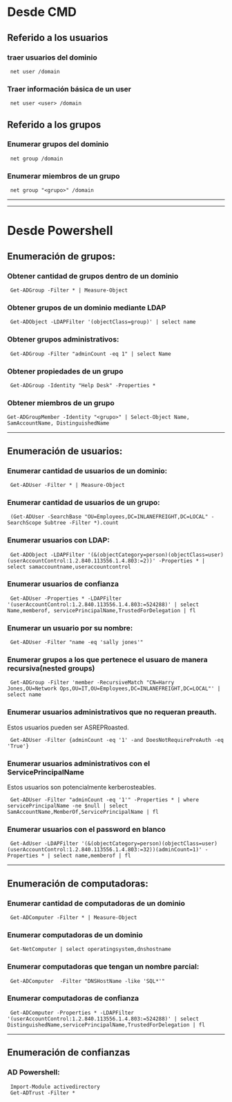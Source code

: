 # Desde CMD

## Referido a los usuarios

### traer usuarios del dominio

     net user /domain

### Traer información básica de un user

     net user <user> /domain

## Referido a los grupos

### Enumerar grupos del dominio

     net group /domain
### Enumerar miembros de un grupo

     net group "<grupo>" /domain



---
---

# Desde Powershell

## Enumeración de grupos:

### Obtener cantidad de grupos dentro de un dominio

     Get-ADGroup -Filter * | Measure-Object

### Obtener grupos de un dominio mediante LDAP

     Get-ADObject -LDAPFilter '(objectClass=group)' | select name
### Obtener grupos administrativos:

     Get-ADGroup -Filter "adminCount -eq 1" | select Name

### Obtener propiedades de un grupo

     Get-ADGroup -Identity "Help Desk" -Properties *


### Obtener miembros de un grupo

    Get-ADGroupMember -Identity "<grupo>" | Select-Object Name, SamAccountName, DistinguishedName


---

## Enumeración de usuarios:

### Enumerar cantidad de usuarios de un dominio:

     Get-ADUser -Filter * | Measure-Object

### Enumerar cantidad de usuarios de un grupo:

     (Get-ADUser -SearchBase "OU=Employees,DC=INLANEFREIGHT,DC=LOCAL" -SearchScope Subtree -Filter *).count

### Enumerar usuarios con LDAP:

     Get-ADObject -LDAPFilter '(&(objectCategory=person)(objectClass=user)(userAccountControl:1.2.840.113556.1.4.803:=2))' -Properties * | select samaccountname,useraccountcontrol

### Enumerar usuarios de confianza

     Get-ADUser -Properties * -LDAPFilter '(userAccountControl:1.2.840.113556.1.4.803:=524288)' | select Name,memberof, servicePrincipalName,TrustedForDelegation | fl

### Enumerar un usuario por su nombre:

     Get-ADUser -Filter "name -eq 'sally jones'"

### Enumerar grupos a los que pertenece el usuaro de manera recursiva(nested groups)

     Get-ADGroup -Filter 'member -RecursiveMatch "CN=Harry Jones,OU=Network Ops,OU=IT,OU=Employees,DC=INLANEFREIGHT,DC=LOCAL"' | select name

### Enumerar usuarios administrativos que no requeran preauth.

Estos usuarios pueden ser ASREPRoasted.

     Get-ADUser -Filter {adminCount -eq '1' -and DoesNotRequirePreAuth -eq 'True'}
### Enumerar usuarios administrativos con el ServicePrincipalName

Estos usuarios son potencialmente kerberosteables.

     Get-ADUser -Filter "adminCount -eq '1'" -Properties * | where servicePrincipalName -ne $null | select SamAccountName,MemberOf,ServicePrincipalName | fl

### Enumerar usuarios con el password en blanco

     Get-AdUser -LDAPFilter '(&(objectCategory=person)(objectClass=user)(userAccountControl:1.2.840.113556.1.4.803:=32))(adminCount=1)' -Properties * | select name,memberof | fl

---

## Enumeración de computadoras:
     
### Enumerar cantidad de computadoras de un dominio

     Get-ADComputer -Filter * | Measure-Object

### Enumerar computadoras de un dominio

     Get-NetComputer | select operatingsystem,dnshostname

### Enumerar computadoras que tengan un nombre parcial:

     Get-ADComputer  -Filter "DNSHostName -like 'SQL*'"
### Enumerar computadoras de confianza

     Get-ADComputer -Properties * -LDAPFilter '(userAccountControl:1.2.840.113556.1.4.803:=524288)' | select DistinguishedName,servicePrincipalName,TrustedForDelegation | fl

---
## Enumeración de confianzas


### AD Powershell:
     
     Import-Module activedirectory
     Get-ADTrust -Filter *
